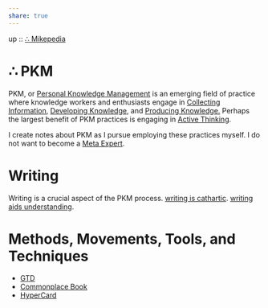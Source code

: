 ```yaml
---  
share: true  
---  
```

up :: [∴ Mikepedia](./index.md)  
  
# ∴ PKM  
  
PKM, or [Personal Knowledge Management](./Personal-Knowledge-Management.md) is an emerging field of practice where knowledge workers and enthusiasts engage in [Collecting Information](./Collecting-Information.md), [Developing Knowledge](./Developing-Knowledge.md), and [Producing Knowledge.](./Producing-Knowledge-.md) Perhaps the largest benefit of PKM practices is engaging in [Active Thinking](./active-thinking.md).  
  
I create notes about PKM as I pursue employing these practices myself. I do not want to become a [Meta Expert](./Meta-Expert.md).  
  
# Writing  
Writing is a crucial aspect of the PKM process. [writing is cathartic](./writing-is-cathartic.md). [writing aids understanding](./writing-aids-understanding.md).  
  
# Methods, Movements, Tools, and Techniques  
- [GTD](GTD.md)  
- [Commonplace Book](Commonplace%20Book.md)  
- [HyperCard](./HyperCard.md)  
  
  
  
